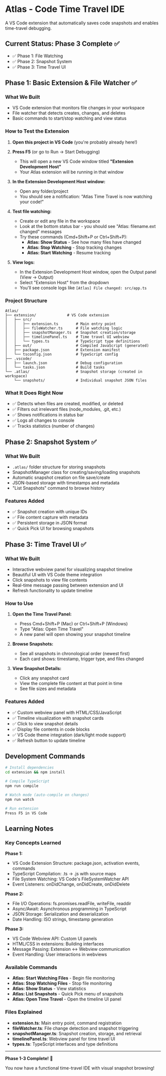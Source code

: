 # Atlas - Code Time Travel IDE

A VS Code extension that automatically saves code snapshots and enables time-travel debugging.

## Current Status: Phase 3 Complete ✅

- ✅ Phase 1: File Watching
- ✅ Phase 2: Snapshot System
- ✅ Phase 3: Time Travel UI

## Phase 1: Basic Extension & File Watcher ✅

### What We Built
- VS Code extension that monitors file changes in your workspace
- File watcher that detects creates, changes, and deletes
- Basic commands to start/stop watching and view status

### How to Test the Extension

1. **Open this project in VS Code** (you're probably already here!)

2. **Press F5** (or go to Run → Start Debugging)
   - This will open a new VS Code window titled **"Extension Development Host"**
   - Your Atlas extension will be running in that window

3. **In the Extension Development Host window:**
   - Open any folder/project
   - You should see a notification: "Atlas Time Travel is now watching your code!"

4. **Test file watching:**
   - Create or edit any file in the workspace
   - Look at the bottom status bar - you should see "Atlas: filename.ext changed" messages
   - Try these commands (Cmd+Shift+P or Ctrl+Shift+P):
     - **Atlas: Show Status** - See how many files have changed
     - **Atlas: Stop Watching** - Stop tracking changes
     - **Atlas: Start Watching** - Resume tracking

5. **View logs:**
   - In the Extension Development Host window, open the Output panel (View → Output)
   - Select "Extension Host" from the dropdown
   - You'll see console logs like `[Atlas] File changed: src/app.ts`

### Project Structure

```
Atlas/
├── extension/              # VS Code extension
│   ├── src/
│   │   ├── extension.ts        # Main entry point
│   │   ├── fileWatcher.ts      # File watching logic
│   │   ├── snapshotManager.ts  # Snapshot creation/storage
│   │   ├── timelinePanel.ts    # Time travel UI webview
│   │   └── types.ts            # TypeScript type definitions
│   ├── out/                    # Compiled JavaScript (generated)
│   ├── package.json            # Extension manifest
│   └── tsconfig.json           # TypeScript config
├── .vscode/
│   ├── launch.json             # Debug configuration
│   └── tasks.json              # Build tasks
└── .atlas/                     # Snapshot storage (created in workspace)
    └── snapshots/              # Individual snapshot JSON files
```

### What It Does Right Now

- ✅ Detects when files are created, modified, or deleted
- ✅ Filters out irrelevant files (node_modules, .git, etc.)
- ✅ Shows notifications in status bar
- ✅ Logs all changes to console
- ✅ Tracks statistics (number of changes)

## Phase 2: Snapshot System ✅

### What We Built
- `.atlas/` folder structure for storing snapshots
- SnapshotManager class for creating/saving/loading snapshots
- Automatic snapshot creation on file save/create
- JSON-based storage with timestamps and metadata
- "List Snapshots" command to browse history

### Features Added
- ✅ Snapshot creation with unique IDs
- ✅ File content capture with metadata
- ✅ Persistent storage in JSON format
- ✅ Quick Pick UI for browsing snapshots

## Phase 3: Time Travel UI ✅

### What We Built
- Interactive webview panel for visualizing snapshot timeline
- Beautiful UI with VS Code theme integration
- Click snapshots to view file contents
- Real-time message passing between extension and UI
- Refresh functionality to update timeline

### How to Use
1. **Open the Time Travel Panel:**
   - Press Cmd+Shift+P (Mac) or Ctrl+Shift+P (Windows)
   - Type "Atlas: Open Time Travel"
   - A new panel will open showing your snapshot timeline

2. **Browse Snapshots:**
   - See all snapshots in chronological order (newest first)
   - Each card shows: timestamp, trigger type, and files changed

3. **View Snapshot Details:**
   - Click any snapshot card
   - View the complete file content at that point in time
   - See file sizes and metadata

### Features Added
- ✅ Custom webview panel with HTML/CSS/JavaScript
- ✅ Timeline visualization with snapshot cards
- ✅ Click to view snapshot details
- ✅ Display file contents in code blocks
- ✅ VS Code theme integration (dark/light mode support)
- ✅ Refresh button to update timeline

## Development Commands

```bash
# Install dependencies
cd extension && npm install

# Compile TypeScript
npm run compile

# Watch mode (auto-compile on changes)
npm run watch

# Run extension
Press F5 in VS Code
```

## Learning Notes

### Key Concepts Learned

**Phase 1:**
- VS Code Extension Structure: package.json, activation events, commands
- TypeScript Compilation: .ts → .js with source maps
- File System Watching: VS Code's FileSystemWatcher API
- Event Listeners: onDidChange, onDidCreate, onDidDelete

**Phase 2:**
- File I/O Operations: fs.promises.readFile, writeFile, readdir
- Async/Await: Asynchronous programming in TypeScript
- JSON Storage: Serialization and deserialization
- Date Handling: ISO strings, timestamp generation

**Phase 3:**
- VS Code Webview API: Custom UI panels
- HTML/CSS in extensions: Building interfaces
- Message Passing: Extension ↔ Webview communication
- Event Handling: User interactions in webviews

### Available Commands
- **Atlas: Start Watching Files** - Begin file monitoring
- **Atlas: Stop Watching Files** - Stop file monitoring
- **Atlas: Show Status** - View statistics
- **Atlas: List Snapshots** - Quick Pick menu of snapshots
- **Atlas: Open Time Travel** - Open the timeline UI panel

### Files Explained
- **extension.ts**: Main entry point, command registration
- **fileWatcher.ts**: File change detection and snapshot triggering
- **snapshotManager.ts**: Snapshot creation, storage, and retrieval
- **timelinePanel.ts**: Webview panel for time travel UI
- **types.ts**: TypeScript interfaces and type definitions

---

**Phase 1-3 Complete!** 🎉

You now have a functional time-travel IDE with visual snapshot browsing!
